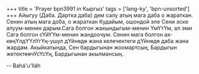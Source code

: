 +++
title = 'Prayer bpn3991 in Кыргыз'
tags = ['lang-ky', 'bpn-unsorted']
+++
Айыгуу (Даба. Дартка даба) дем салу атың мага даба о жараткан. Сенин атың мага доба, о жараткан Кудайым, ошондой эле Сени эске алуум-менин дарым.Сага болгон жакындыгым-менин ҮмҮтҮм, ал эми Сага болгон сҮйҮҮм-менин жандоочум. Сенин мага болгон ак- көңҮлдҮҮлҮгҮң-ушул дҮйнөдө жана келечектеги дҮйнөдө даба жана жардам. Акыйкатында, Сен бардыгынан жоомартсың, Бардыгын жетектөөчҮсҮсҮң, Бардыгынан акылмансың.

-- Bahá'u'lláh
